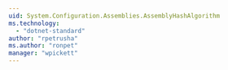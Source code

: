 ```yaml
---
uid: System.Configuration.Assemblies.AssemblyHashAlgorithm
ms.technology: 
  - "dotnet-standard"
author: "rpetrusha"
ms.author: "ronpet"
manager: "wpickett"
---
```

